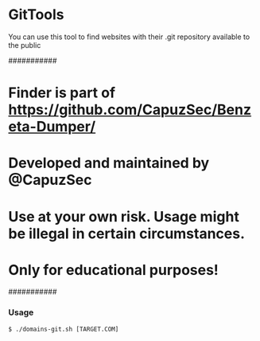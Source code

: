 # GitTools 

You can use this tool to find websites with their .git repository available to the public

###########
# Finder is part of https://github.com/CapuzSec/Benzeta-Dumper/
#
# Developed and maintained by @CapuzSec 
#
# Use at your own risk. Usage might be illegal in certain circumstances.
# Only for educational purposes!
###########

### Usage 

```
$ ./domains-git.sh [TARGET.COM] 
```

